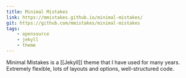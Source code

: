 ```yaml
---
title: Minimal Mistakes
link: https://mmistakes.github.io/minimal-mistakes/
git: https://github.com/mmistakes/minimal-mistakes
tags:
    - opensource
    - jekyll
    - theme
---
```


Minimal Mistakes is a [[Jekyll]] theme that I have used for many years. Extremely flexible, lots of layouts and options, well-structured code.

